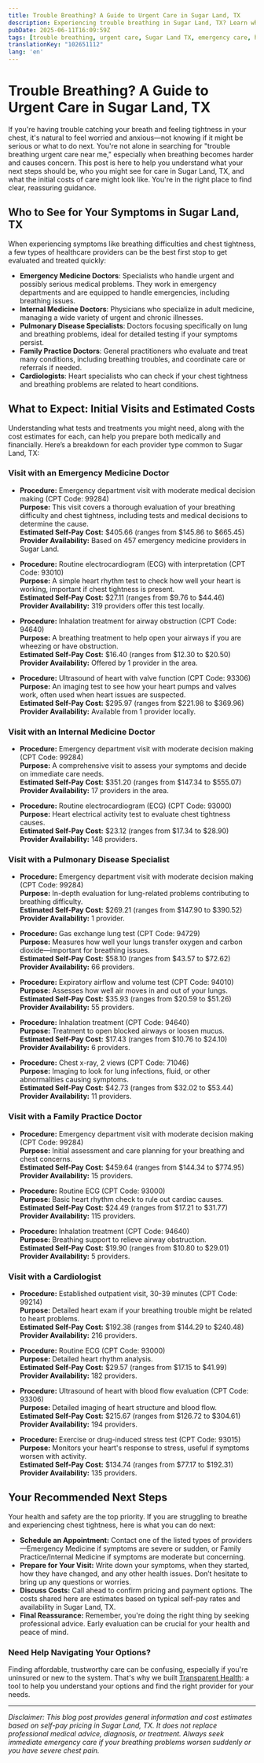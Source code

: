 ```yaml
---
title: Trouble Breathing? A Guide to Urgent Care in Sugar Land, TX  
description: Experiencing trouble breathing in Sugar Land, TX? Learn who to see, what tests to expect, and typical costs for urgent care visits.  
pubDate: 2025-06-11T16:09:59Z
tags: [trouble breathing, urgent care, Sugar Land TX, emergency care, healthcare costs]
translationKey: "102651112"
lang: 'en'
---
```


# Trouble Breathing? A Guide to Urgent Care in Sugar Land, TX

If you're having trouble catching your breath and feeling tightness in your chest, it's natural to feel worried and anxious—not knowing if it might be serious or what to do next. You're not alone in searching for "trouble breathing urgent care near me," especially when breathing becomes harder and causes concern. This post is here to help you understand what your next steps should be, who you might see for care in Sugar Land, TX, and what the initial costs of care might look like. You're in the right place to find clear, reassuring guidance.

## Who to See for Your Symptoms in Sugar Land, TX

When experiencing symptoms like breathing difficulties and chest tightness, a few types of healthcare providers can be the best first stop to get evaluated and treated quickly:

- **Emergency Medicine Doctors**: Specialists who handle urgent and possibly serious medical problems. They work in emergency departments and are equipped to handle emergencies, including breathing issues.
- **Internal Medicine Doctors**: Physicians who specialize in adult medicine, managing a wide variety of urgent and chronic illnesses.
- **Pulmonary Disease Specialists**: Doctors focusing specifically on lung and breathing problems, ideal for detailed testing if your symptoms persist.
- **Family Practice Doctors**: General practitioners who evaluate and treat many conditions, including breathing troubles, and coordinate care or referrals if needed.
- **Cardiologists**: Heart specialists who can check if your chest tightness and breathing problems are related to heart conditions.

## What to Expect: Initial Visits and Estimated Costs

Understanding what tests and treatments you might need, along with the cost estimates for each, can help you prepare both medically and financially. Here’s a breakdown for each provider type common to Sugar Land, TX:

### Visit with an Emergency Medicine Doctor

- **Procedure:** Emergency department visit with moderate medical decision making (CPT Code: 99284)  
  **Purpose:** This visit covers a thorough evaluation of your breathing difficulty and chest tightness, including tests and medical decisions to determine the cause.  
  **Estimated Self-Pay Cost:** $405.66 (ranges from $145.86 to $665.45)  
  **Provider Availability:** Based on 457 emergency medicine providers in Sugar Land.  

- **Procedure:** Routine electrocardiogram (ECG) with interpretation (CPT Code: 93010)  
  **Purpose:** A simple heart rhythm test to check how well your heart is working, important if chest tightness is present.  
  **Estimated Self-Pay Cost:** $27.11 (ranges from $9.76 to $44.46)  
  **Provider Availability:** 319 providers offer this test locally.  

- **Procedure:** Inhalation treatment for airway obstruction (CPT Code: 94640)  
  **Purpose:** A breathing treatment to help open your airways if you are wheezing or have obstruction.  
  **Estimated Self-Pay Cost:** $16.40 (ranges from $12.30 to $20.50)  
  **Provider Availability:** Offered by 1 provider in the area.  

- **Procedure:** Ultrasound of heart with valve function (CPT Code: 93306)  
  **Purpose:** An imaging test to see how your heart pumps and valves work, often used when heart issues are suspected.  
  **Estimated Self-Pay Cost:** $295.97 (ranges from $221.98 to $369.96)  
  **Provider Availability:** Available from 1 provider locally.  

### Visit with an Internal Medicine Doctor

- **Procedure:** Emergency department visit with moderate decision making (CPT Code: 99284)  
  **Purpose:** A comprehensive visit to assess your symptoms and decide on immediate care needs.  
  **Estimated Self-Pay Cost:** $351.20 (ranges from $147.34 to $555.07)  
  **Provider Availability:** 17 providers in the area.  

- **Procedure:** Routine electrocardiogram (ECG) (CPT Code: 93000)  
  **Purpose:** Heart electrical activity test to evaluate chest tightness causes.  
  **Estimated Self-Pay Cost:** $23.12 (ranges from $17.34 to $28.90)  
  **Provider Availability:** 148 providers.  

### Visit with a Pulmonary Disease Specialist

- **Procedure:** Emergency department visit with moderate decision making (CPT Code: 99284)  
  **Purpose:** In-depth evaluation for lung-related problems contributing to breathing difficulty.  
  **Estimated Self-Pay Cost:** $269.21 (ranges from $147.90 to $390.52)  
  **Provider Availability:** 1 provider.  

- **Procedure:** Gas exchange lung test (CPT Code: 94729)  
  **Purpose:** Measures how well your lungs transfer oxygen and carbon dioxide—important for breathing issues.  
  **Estimated Self-Pay Cost:** $58.10 (ranges from $43.57 to $72.62)  
  **Provider Availability:** 66 providers.  

- **Procedure:** Expiratory airflow and volume test (CPT Code: 94010)  
  **Purpose:** Assesses how well air moves in and out of your lungs.  
  **Estimated Self-Pay Cost:** $35.93 (ranges from $20.59 to $51.26)  
  **Provider Availability:** 55 providers.  

- **Procedure:** Inhalation treatment (CPT Code: 94640)  
  **Purpose:** Treatment to open blocked airways or loosen mucus.  
  **Estimated Self-Pay Cost:** $17.43 (ranges from $10.76 to $24.10)  
  **Provider Availability:** 6 providers.  

- **Procedure:** Chest x-ray, 2 views (CPT Code: 71046)  
  **Purpose:** Imaging to look for lung infections, fluid, or other abnormalities causing symptoms.  
  **Estimated Self-Pay Cost:** $42.73 (ranges from $32.02 to $53.44)  
  **Provider Availability:** 11 providers.  

### Visit with a Family Practice Doctor

- **Procedure:** Emergency department visit with moderate decision making (CPT Code: 99284)  
  **Purpose:** Initial assessment and care planning for your breathing and chest concerns.  
  **Estimated Self-Pay Cost:** $459.64 (ranges from $144.34 to $774.95)  
  **Provider Availability:** 15 providers.  

- **Procedure:** Routine ECG (CPT Code: 93000)  
  **Purpose:** Basic heart rhythm check to rule out cardiac causes.  
  **Estimated Self-Pay Cost:** $24.49 (ranges from $17.21 to $31.77)  
  **Provider Availability:** 115 providers.  

- **Procedure:** Inhalation treatment (CPT Code: 94640)  
  **Purpose:** Breathing support to relieve airway obstruction.  
  **Estimated Self-Pay Cost:** $19.90 (ranges from $10.80 to $29.01)  
  **Provider Availability:** 5 providers.  

### Visit with a Cardiologist

- **Procedure:** Established outpatient visit, 30-39 minutes (CPT Code: 99214)  
  **Purpose:** Detailed heart exam if your breathing trouble might be related to heart problems.  
  **Estimated Self-Pay Cost:** $192.38 (ranges from $144.29 to $240.48)  
  **Provider Availability:** 216 providers.  

- **Procedure:** Routine ECG (CPT Code: 93000)  
  **Purpose:** Detailed heart rhythm analysis.  
  **Estimated Self-Pay Cost:** $29.57 (ranges from $17.15 to $41.99)  
  **Provider Availability:** 182 providers.  

- **Procedure:** Ultrasound of heart with blood flow evaluation (CPT Code: 93306)  
  **Purpose:** Detailed imaging of heart structure and blood flow.  
  **Estimated Self-Pay Cost:** $215.67 (ranges from $126.72 to $304.61)  
  **Provider Availability:** 194 providers.  

- **Procedure:** Exercise or drug-induced stress test (CPT Code: 93015)  
  **Purpose:** Monitors your heart's response to stress, useful if symptoms worsen with activity.  
  **Estimated Self-Pay Cost:** $134.74 (ranges from $77.17 to $192.31)  
  **Provider Availability:** 135 providers.  

## Your Recommended Next Steps

Your health and safety are the top priority. If you are struggling to breathe and experiencing chest tightness, here is what you can do next:

- **Schedule an Appointment:** Contact one of the listed types of providers—Emergency Medicine if symptoms are severe or sudden, or Family Practice/Internal Medicine if symptoms are moderate but concerning.
- **Prepare for Your Visit:** Write down your symptoms, when they started, how they have changed, and any other health issues. Don’t hesitate to bring up any questions or worries.
- **Discuss Costs:** Call ahead to confirm pricing and payment options. The costs shared here are estimates based on typical self-pay rates and availability in Sugar Land, TX.
- **Final Reassurance:** Remember, you're doing the right thing by seeking professional advice. Early evaluation can be crucial for your health and peace of mind.

### Need Help Navigating Your Options?

Finding affordable, trustworthy care can be confusing, especially if you're uninsured or new to the system. That's why we built [Transparent Health](https://transparenthealth.ai): a tool to help you understand your options and find the right provider for your needs.

---

*Disclaimer: This blog post provides general information and cost estimates based on self-pay pricing in Sugar Land, TX. It does not replace professional medical advice, diagnosis, or treatment. Always seek immediate emergency care if your breathing problems worsen suddenly or you have severe chest pain.*